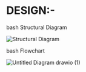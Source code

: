 
# DESIGN:-



bash
   Structural Diagram



![Structural Diagram](https://user-images.githubusercontent.com/94224849/142768781-c48a6f26-5b07-4cd7-87ae-fad0ad693221.png)


bash
   Flowchart



![Untitled Diagram drawio (1)](https://user-images.githubusercontent.com/94224849/142768829-b5674af7-ba4b-433b-8208-8f2c7be009d8.png)
